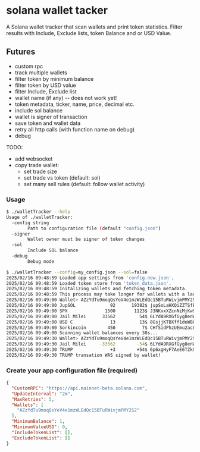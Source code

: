 # solana wallet tacker

A Solana wallet tracker that scan wallets and print token statistics.
Filter results with Include, Exclude lists, token Balance and or USD Value.

## Futures
- custom rpc
- track multiple wallets
- filter token by minimum balance
- filter token by USD value
- filter Include, Exclude list
- wallet name (if any) -- does not work yet!
- token metadata, ticker, name, price, decimal etc.
- include sol balance
- wallet is signer of transaction
- save token and wallet data
- retry all http calls (with function name on debug)
- debug

TODO:
- add websocket
- copy trade wallet:
  - set trade size
  - set trade vs token (default: sol)
  - set many sell rules (default: follow wallet activity)

### Usage

```bash
$ ./walletTracker --help
Usage of ./walletTracker:
  -config string
    	Path to configuration file (default "config.json")
  -signer
        Wallet owner must be signer of token changes
  -sol
    	Include SOL balance
  -debug
    	Debug mode
```
```bash
$ ./walletTracker --config=my_config.json --sol=false
2025/02/16 09:48:59 Loaded app settings from 'config.new.json'.
2025/02/16 09:48:59 Loaded token store from 'token_data.json'.
2025/02/16 09:48:59 Initalizing wallets and fetching token metadata.
2025/02/16 09:48:59 This process may take longer for wallets with a large number of tokens...
2025/02/16 09:49:00 Wallet> AZzYdTu9moqQsYeV4e1mzWLEdQc15BTuRWivjmPMY2S2 (5 tokens) fetched in 1s
2025/02/16 09:49:00 JupSOL             92      19382$ jupSoLaHXQiZZTSfEWMTRRgpnyFm8f6sZdosWBjx93v
2025/02/16 09:49:00 SPX              1500       1123$ J3NKxxXZcnNiMjKw9hYb2K4LUxgwB6t1FtPtQVsv3KFr
2025/02/16 09:49:00 Jail Milei      33562         54$ 6LYdA9RXGfGyg8enWE8pnYoCGgk7NtYr4dmMSqfxkdhc
2025/02/16 09:49:00 USD C              13         13$ 8GsjjKTBXff1deWBCWMWMVDiq2btRWeGxo38k5UHAX92
2025/02/16 09:49:00 Sorkincoin        450          7$ CHfSidPhzUEmu2ac8MHazDh9EEXYHezNxCHZ6YMtMMFZ
2025/02/16 09:49:00 Scanning wallet balances every 30s...
2025/02/16 09:49:30 Wallet> AZzYdTu9moqQsYeV4e1mzWLEdQc15BTuRWivjmPMY2S2 (4 tokens) in 1s
2025/02/16 09:49:30 Jail Milei     -33562        -54$ 6LYdA9RXGfGyg8enWE8pnYoCGgk7NtYr4dmMSqfxkdhc <REMOVED>
2025/02/16 09:49:30 TRUMP              +3        +54$ 6p6xgHyF7AeE6TZkSmFsko444wqoP15icUSqi2jfGiPN <NEW>
2025/02/16 09:49:30 TRUMP transation WAS signed by wallet!
```

### Create your app configuration file (required)
```json
{
  "CustomRPC": "https://api.mainnet-beta.solana.com",
  "UpdateInterval": "2m",
  "MaxRetries": 5,
  "Wallets": [
    "AZzYdTu9moqQsYeV4e1mzWLEdQc15BTuRWivjmPMY2S2"
  ],
  "MinimumBalance": 1,
  "MinimumValueUSD": 0,
  "IncludeTokenList": [],
  "ExcludeTokenList": []
}
```
